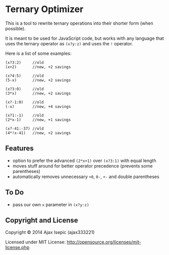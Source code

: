 Ternary Optimizer
================

This is a tool to rewrite ternary operations into their shorter form (when possible).

It is meant to be used for JavaScript code, but works with any language that uses the ternary operator as `(x?y:z)` and uses the `!` operator.

Here is a list of some examples:
	
	(x?3:2)     //old
	(x+2)       //new, +2 savings
	
	(x?4:5)     //old
	(5-x)       //new, +2 savings
	
	(x?3:0)     //old
	(3*x)       //new, +2 savings
	
	(x?-1:0)    //old
	(-x)        //new, +4 savings
	
	(x?1:-1)    //old
	(2*x-1)     //new, +1 savings
	
	(x?-41:-37) //old
	(4*!x-41)   //new, +2 savings

Features
-------------

- option to prefer the advanced `(2*x+1)` over `(x?3:1)` with equal length
- moves stuff around for better operator precedence (prevents some parentheses)
- automatically removes unnecessary `+0`, `0-`, `+-` and double parentheses

To Do
-------------

- pass our own `x` parameter in `(x?y:z)`

Copyright and License
-------------

Copyright © 2014 Ajax Isepic (ajax333221)

Licensed under MIT License: http://opensource.org/licenses/mit-license.php
